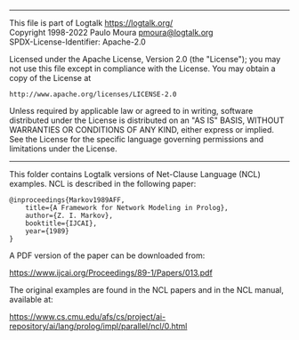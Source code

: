 ________________________________________________________________________

This file is part of Logtalk <https://logtalk.org/>  
Copyright 1998-2022 Paulo Moura <pmoura@logtalk.org>  
SPDX-License-Identifier: Apache-2.0

Licensed under the Apache License, Version 2.0 (the "License");
you may not use this file except in compliance with the License.
You may obtain a copy of the License at

    http://www.apache.org/licenses/LICENSE-2.0

Unless required by applicable law or agreed to in writing, software
distributed under the License is distributed on an "AS IS" BASIS,
WITHOUT WARRANTIES OR CONDITIONS OF ANY KIND, either express or implied.
See the License for the specific language governing permissions and
limitations under the License.
________________________________________________________________________


This folder contains Logtalk versions of Net-Clause Language (NCL) examples.
NCL is described in the following paper:

	@inproceedings{Markov1989AFF,
		title={A Framework for Network Modeling in Prolog},
		author={Z. I. Markov},
		booktitle={IJCAI},
		year={1989}
	}

A PDF version of the paper can be downloaded from:

https://www.ijcai.org/Proceedings/89-1/Papers/013.pdf

The original examples are found in the NCL papers and in the NCL manual,
available at:

https://www.cs.cmu.edu/afs/cs/project/ai-repository/ai/lang/prolog/impl/parallel/ncl/0.html
